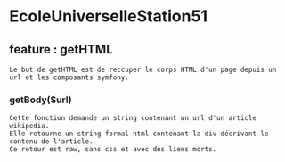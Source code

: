 # EcoleUniverselleStation51

## feature : getHTML
    Le but de getHTML est de reccuper le corps HTML d'un page depuis un url et les composants symfony.
### getBody($url)
    Cette fonction demande un string contenant un url d'un article wikipedia.
    Elle retourne un string formal html contenant la div décrivant le contenu de l'article.
    Ce retour est raw, sans css et avec des liens morts.